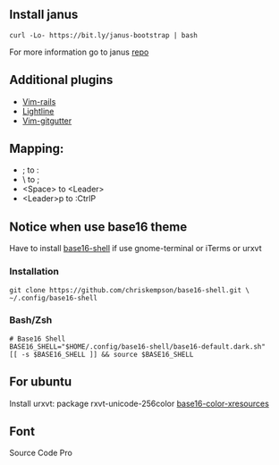 ## Install janus
```
curl -Lo- https://bit.ly/janus-bootstrap | bash
```

For more information go to janus [repo](http://github.com/carlhuda/janus)

## Additional plugins
 - [Vim-rails](https://github.com/tpope/vim-rails.git)
 - [Lightline](https://github.com/itchyny/lightline.vim)
 - [Vim-gitgutter](https://github.com/airblade/vim-gitgutter.git)

## Mapping:
 - ; to :
 - \ to ;
 - \<Space\> to \<Leader\>
 - \<Leader\>p to :CtrlP

## Notice when use base16 theme
Have to install
[base16-shell](https://github.com/chriskempson/base16-shell) if use
gnome-terminal or iTerms or urxvt

### Installation
```
git clone https://github.com/chriskempson/base16-shell.git \
~/.config/base16-shell
```

### Bash/Zsh
```
# Base16 Shell
BASE16_SHELL="$HOME/.config/base16-shell/base16-default.dark.sh"
[[ -s $BASE16_SHELL ]] && source $BASE16_SHELL
```

## For ubuntu
Install urxvt: package rxvt-unicode-256color
[base16-color-xresources](https://github.com/chriskempson/base16-xresources)

## Font
Source Code Pro
